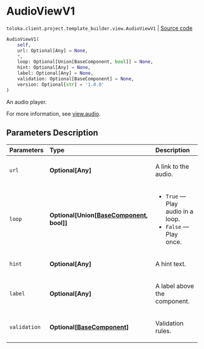 # AudioViewV1
`toloka.client.project.template_builder.view.AudioViewV1` | [Source code](https://github.com/Toloka/toloka-kit/blob/v1.2.3/src/client/project/template_builder/view.py#L109)

```python
AudioViewV1(
    self,
    url: Optional[Any] = None,
    *,
    loop: Optional[Union[BaseComponent, bool]] = None,
    hint: Optional[Any] = None,
    label: Optional[Any] = None,
    validation: Optional[BaseComponent] = None,
    version: Optional[str] = '1.0.0'
)
```

An audio player.


For more information, see [view.audio](https://toloka.ai/docs/template-builder/reference/view.audio).

## Parameters Description

| Parameters | Type | Description |
| :----------| :----| :-----------|
`url`|**Optional\[Any\]**|<p>A link to the audio.</p>
`loop`|**Optional\[Union\[[BaseComponent](toloka.client.project.template_builder.base.BaseComponent.md), bool\]\]**|<ul> <li>`True` — Play audio in a loop.</li> <li>`False` — Play once.</li> </ul>
`hint`|**Optional\[Any\]**|<p>A hint text.</p>
`label`|**Optional\[Any\]**|<p>A label above the component.</p>
`validation`|**Optional\[[BaseComponent](toloka.client.project.template_builder.base.BaseComponent.md)\]**|<p>Validation rules.</p>
